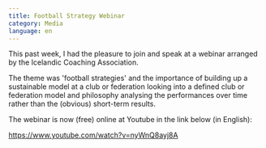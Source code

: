 ```yaml
---
title: Football Strategy Webinar
category: Media
language: en
---
```

This past week, I had the pleasure to join and speak at a webinar arranged by the Icelandic Coaching Association. 

The theme was 'football strategies' and the importance of building up a sustainable model at a club or federation looking into a defined club or federation model and philosophy analysing the performances over time rather than the (obvious) short-term results.

The webinar is now (free) online at Youtube in the link below (in English):

<https://www.youtube.com/watch?v=nyWnQ8ayj8A>
